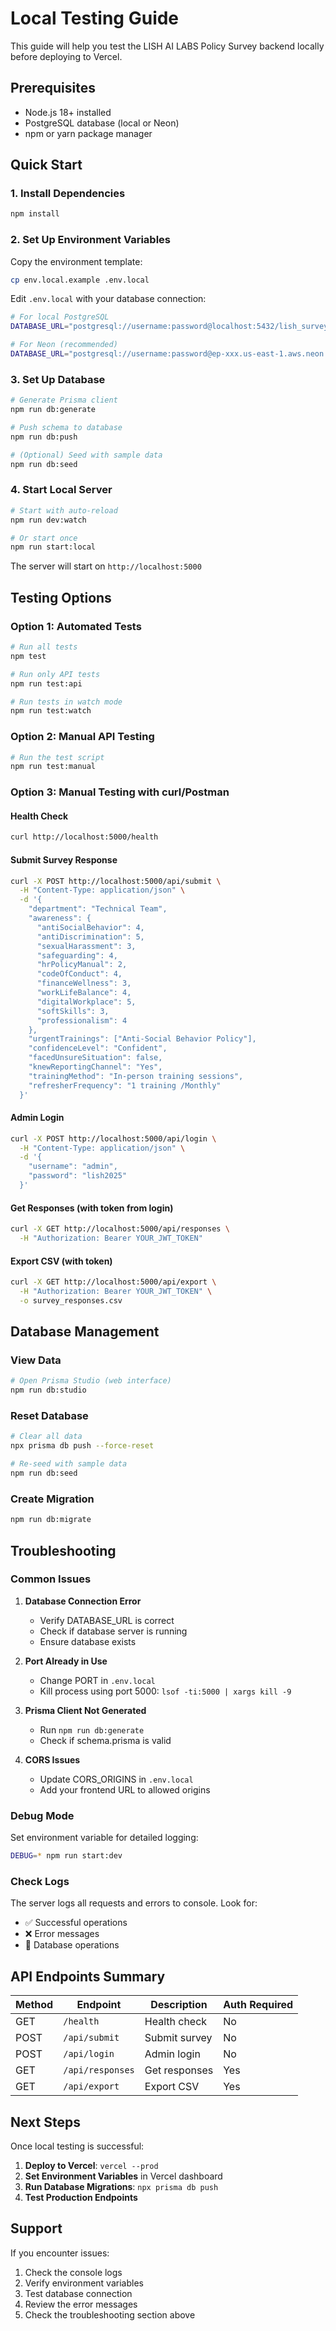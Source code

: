 # Local Testing Guide

This guide will help you test the LISH AI LABS Policy Survey backend locally before deploying to Vercel.

## Prerequisites

- Node.js 18+ installed
- PostgreSQL database (local or Neon)
- npm or yarn package manager

## Quick Start

### 1. Install Dependencies

```bash
npm install
```

### 2. Set Up Environment Variables

Copy the environment template:
```bash
cp env.local.example .env.local
```

Edit `.env.local` with your database connection:
```bash
# For local PostgreSQL
DATABASE_URL="postgresql://username:password@localhost:5432/lish_survey_local?schema=public"

# For Neon (recommended)
DATABASE_URL="postgresql://username:password@ep-xxx.us-east-1.aws.neon.tech/lish_survey?sslmode=require"
```

### 3. Set Up Database

```bash
# Generate Prisma client
npm run db:generate

# Push schema to database
npm run db:push

# (Optional) Seed with sample data
npm run db:seed
```

### 4. Start Local Server

```bash
# Start with auto-reload
npm run dev:watch

# Or start once
npm run start:local
```

The server will start on `http://localhost:5000`

## Testing Options

### Option 1: Automated Tests

```bash
# Run all tests
npm test

# Run only API tests
npm run test:api

# Run tests in watch mode
npm run test:watch
```

### Option 2: Manual API Testing

```bash
# Run the test script
npm run test:manual
```

### Option 3: Manual Testing with curl/Postman

#### Health Check
```bash
curl http://localhost:5000/health
```

#### Submit Survey Response
```bash
curl -X POST http://localhost:5000/api/submit \
  -H "Content-Type: application/json" \
  -d '{
    "department": "Technical Team",
    "awareness": {
      "antiSocialBehavior": 4,
      "antiDiscrimination": 5,
      "sexualHarassment": 3,
      "safeguarding": 4,
      "hrPolicyManual": 2,
      "codeOfConduct": 4,
      "financeWellness": 3,
      "workLifeBalance": 4,
      "digitalWorkplace": 5,
      "softSkills": 3,
      "professionalism": 4
    },
    "urgentTrainings": ["Anti-Social Behavior Policy"],
    "confidenceLevel": "Confident",
    "facedUnsureSituation": false,
    "knewReportingChannel": "Yes",
    "trainingMethod": "In-person training sessions",
    "refresherFrequency": "1 training /Monthly"
  }'
```

#### Admin Login
```bash
curl -X POST http://localhost:5000/api/login \
  -H "Content-Type: application/json" \
  -d '{
    "username": "admin",
    "password": "lish2025"
  }'
```

#### Get Responses (with token from login)
```bash
curl -X GET http://localhost:5000/api/responses \
  -H "Authorization: Bearer YOUR_JWT_TOKEN"
```

#### Export CSV (with token)
```bash
curl -X GET http://localhost:5000/api/export \
  -H "Authorization: Bearer YOUR_JWT_TOKEN" \
  -o survey_responses.csv
```

## Database Management

### View Data
```bash
# Open Prisma Studio (web interface)
npm run db:studio
```

### Reset Database
```bash
# Clear all data
npx prisma db push --force-reset

# Re-seed with sample data
npm run db:seed
```

### Create Migration
```bash
npm run db:migrate
```

## Troubleshooting

### Common Issues

1. **Database Connection Error**
   - Verify DATABASE_URL is correct
   - Check if database server is running
   - Ensure database exists

2. **Port Already in Use**
   - Change PORT in `.env.local`
   - Kill process using port 5000: `lsof -ti:5000 | xargs kill -9`

3. **Prisma Client Not Generated**
   - Run `npm run db:generate`
   - Check if schema.prisma is valid

4. **CORS Issues**
   - Update CORS_ORIGINS in `.env.local`
   - Add your frontend URL to allowed origins

### Debug Mode

Set environment variable for detailed logging:
```bash
DEBUG=* npm run start:dev
```

### Check Logs

The server logs all requests and errors to console. Look for:
- ✅ Successful operations
- ❌ Error messages
- 🔄 Database operations

## API Endpoints Summary

| Method | Endpoint | Description | Auth Required |
|--------|----------|-------------|---------------|
| GET | `/health` | Health check | No |
| POST | `/api/submit` | Submit survey | No |
| POST | `/api/login` | Admin login | No |
| GET | `/api/responses` | Get responses | Yes |
| GET | `/api/export` | Export CSV | Yes |

## Next Steps

Once local testing is successful:

1. **Deploy to Vercel**: `vercel --prod`
2. **Set Environment Variables** in Vercel dashboard
3. **Run Database Migrations**: `npx prisma db push`
4. **Test Production Endpoints**

## Support

If you encounter issues:
1. Check the console logs
2. Verify environment variables
3. Test database connection
4. Review the error messages
5. Check the troubleshooting section above
